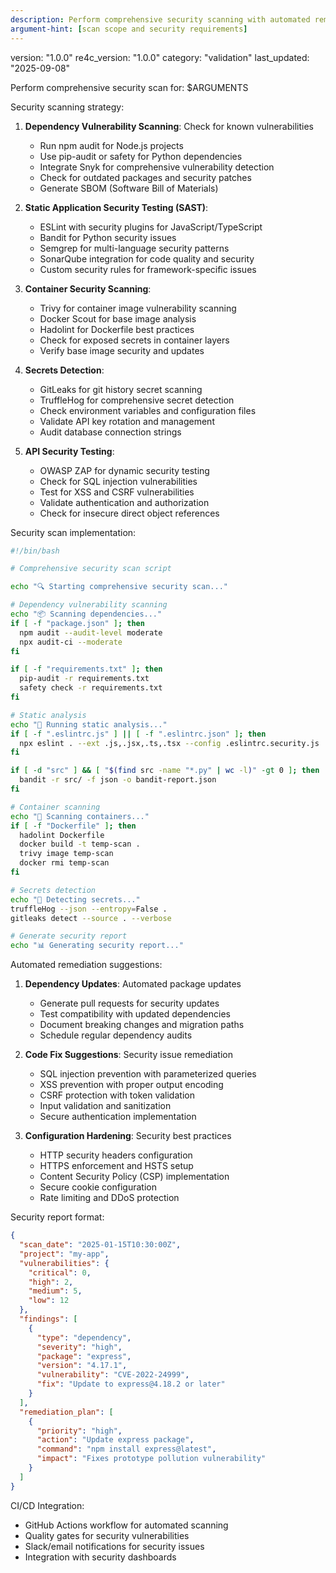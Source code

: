 ```yaml
---
description: Perform comprehensive security scanning with automated remediation suggestions
argument-hint: [scan scope and security requirements]
---
```

version: "1.0.0"
re4c_version: "1.0.0"
category: "validation"
last_updated: "2025-09-08"

Perform comprehensive security scan for: $ARGUMENTS

Security scanning strategy:
1. **Dependency Vulnerability Scanning**: Check for known vulnerabilities
   - Run npm audit for Node.js projects
   - Use pip-audit or safety for Python dependencies
   - Integrate Snyk for comprehensive vulnerability detection
   - Check for outdated packages and security patches
   - Generate SBOM (Software Bill of Materials)

2. **Static Application Security Testing (SAST)**:
   - ESLint with security plugins for JavaScript/TypeScript
   - Bandit for Python security issues
   - Semgrep for multi-language security patterns
   - SonarQube integration for code quality and security
   - Custom security rules for framework-specific issues

3. **Container Security Scanning**:
   - Trivy for container image vulnerability scanning
   - Docker Scout for base image analysis
   - Hadolint for Dockerfile best practices
   - Check for exposed secrets in container layers
   - Verify base image security and updates

4. **Secrets Detection**:
   - GitLeaks for git history secret scanning
   - TruffleHog for comprehensive secret detection
   - Check environment variables and configuration files
   - Validate API key rotation and management
   - Audit database connection strings

5. **API Security Testing**:
   - OWASP ZAP for dynamic security testing
   - Check for SQL injection vulnerabilities
   - Test for XSS and CSRF vulnerabilities
   - Validate authentication and authorization
   - Check for insecure direct object references

Security scan implementation:

```bash
#!/bin/bash

# Comprehensive security scan script

echo "🔍 Starting comprehensive security scan..."

# Dependency vulnerability scanning
echo "📦 Scanning dependencies..."
if [ -f "package.json" ]; then
  npm audit --audit-level moderate
  npx audit-ci --moderate
fi

if [ -f "requirements.txt" ]; then
  pip-audit -r requirements.txt
  safety check -r requirements.txt
fi

# Static analysis
echo "🔎 Running static analysis..."
if [ -f ".eslintrc.js" ] || [ -f ".eslintrc.json" ]; then
  npx eslint . --ext .js,.jsx,.ts,.tsx --config .eslintrc.security.js
fi

if [ -d "src" ] && [ "$(find src -name "*.py" | wc -l)" -gt 0 ]; then
  bandit -r src/ -f json -o bandit-report.json
fi

# Container scanning
echo "🐳 Scanning containers..."
if [ -f "Dockerfile" ]; then
  hadolint Dockerfile
  docker build -t temp-scan .
  trivy image temp-scan
  docker rmi temp-scan
fi

# Secrets detection
echo "🔐 Detecting secrets..."
truffleHog --json --entropy=False .
gitleaks detect --source . --verbose

# Generate security report
echo "📊 Generating security report..."
```

Automated remediation suggestions:
1. **Dependency Updates**: Automated package updates
   - Generate pull requests for security updates
   - Test compatibility with updated dependencies
   - Document breaking changes and migration paths
   - Schedule regular dependency audits

2. **Code Fix Suggestions**: Security issue remediation
   - SQL injection prevention with parameterized queries
   - XSS prevention with proper output encoding
   - CSRF protection with token validation
   - Input validation and sanitization
   - Secure authentication implementation

3. **Configuration Hardening**: Security best practices
   - HTTP security headers configuration
   - HTTPS enforcement and HSTS setup
   - Content Security Policy (CSP) implementation
   - Secure cookie configuration
   - Rate limiting and DDoS protection

Security report format:

```json
{
  "scan_date": "2025-01-15T10:30:00Z",
  "project": "my-app",
  "vulnerabilities": {
    "critical": 0,
    "high": 2,
    "medium": 5,
    "low": 12
  },
  "findings": [
    {
      "type": "dependency",
      "severity": "high",
      "package": "express",
      "version": "4.17.1",
      "vulnerability": "CVE-2022-24999",
      "fix": "Update to express@4.18.2 or later"
    }
  ],
  "remediation_plan": [
    {
      "priority": "high",
      "action": "Update express package",
      "command": "npm install express@latest",
      "impact": "Fixes prototype pollution vulnerability"
    }
  ]
}
```

CI/CD Integration:
- GitHub Actions workflow for automated scanning
- Quality gates for security vulnerabilities
- Slack/email notifications for security issues
- Integration with security dashboards
